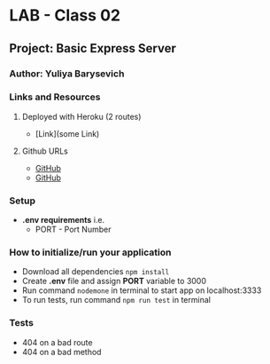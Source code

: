 # LAB - Class 02  


## Project: Basic Express Server 

### Author: Yuliya Barysevich

### Links and Resources

1. Deployed with Heroku (2 routes)
    - [Link](some Link)

2. Github URLs
    - [GitHub](Link)
    - [GitHub](Link)


### Setup

- **.env requirements** 
i.e.
  - PORT - Port Number

### How to initialize/run your application

- Download all dependencies `npm install`
- Create **.env** file and assign **PORT** variable to 3000
- Run command `nodemone` in terminal to start app on localhost:3333
- To run tests, run command `npm run test` in terminal

### Tests

- 404 on a bad route
- 404 on a bad method
